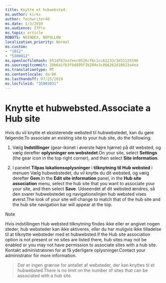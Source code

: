 ```yaml
---
title: Knytte et hubwebsted.
ms.author: kirks
author: Techwriter40
ms.date: 1/3/2019
ms.audience: ITPro
ms.topic: article
ROBOTS: NOINDEX, NOFOLLOW
localization_priority: Normal
ms.custom:
- "1012"
- "5300012"
ms.openlocfilehash: 651df67ea7eec0526cf6c1cc61232c3d31125596
ms.sourcegitcommit: 20b6a1fb3f0d899f3b204e3c066262d10623a4ea
ms.translationtype: MT
ms.contentlocale: da-DK
ms.lasthandoff: 07/25/2019
ms.locfileid: "35903031"
---
```

# <a name="associate-a-hub-site"></a><span data-ttu-id="f158a-102">Knytte et hubwebsted.</span><span class="sxs-lookup"><span data-stu-id="f158a-102">Associate a Hub site</span></span>

<span data-ttu-id="f158a-103">Hvis du vil knytte et eksisterende websted til hubwebstedet, kan du gøre følgende:</span><span class="sxs-lookup"><span data-stu-id="f158a-103">To associate an existing site to your hub site, do the following:</span></span>
  
1. <span data-ttu-id="f158a-104">Vælg **Indstillinger** (gear-ikonet i øverste højre hjørne) på dit websted, og vælg derefter **oplysninger om webstedet**.</span><span class="sxs-lookup"><span data-stu-id="f158a-104">On your site, select **Settings** (the gear icon in the top right corner), and then select **Site information**.</span></span>

2. <span data-ttu-id="f158a-105">I panelet **Tilpas lokationsoplysninger** i **tilknytning til Hub websted** i menuen Vælg hubwebstedet, du vil knytte du dit websted, og vælg derefter **Gem**.</span><span class="sxs-lookup"><span data-stu-id="f158a-105">In the **Edit site information** panel, in the **Hub site association** menu, select the hub site that you want to associate your your site, and then select **Save**.</span></span> <span data-ttu-id="f158a-106">Udseendet af dit websted ændres, så den svarer hubwebstedet og navigationslinjen hub websted vises øverst.</span><span class="sxs-lookup"><span data-stu-id="f158a-106">The look of your site will change to match that of the hub site and the hub site navigation bar will appear at the top.</span></span>

 > [!Note]
><span data-ttu-id="f158a-107">Hvis indstillingen Hub websted tilknytning findes ikke eller er angivet nogen steder, hub websteder kan ikke aktiveres, eller du har muligvis ikke tilladelse til at tilknytte websteder med et hubwebsted.</span><span class="sxs-lookup"><span data-stu-id="f158a-107">If the Hub site association option is not present or no sites are listed there, hub sites may not be enabled or you may not have permission to associate sites with a hub site.</span></span> <span data-ttu-id="f158a-108">Kontakt administratoren for at få yderligere oplysninger.</span><span class="sxs-lookup"><span data-stu-id="f158a-108">Contact your administrator for more information.</span></span>

><span data-ttu-id="f158a-109">Der er ingen grænse for antallet af websteder, der kan knyttes til et hubwebsted.</span><span class="sxs-lookup"><span data-stu-id="f158a-109">There is no limit on the number of sites that can be associated with a hub site.</span></span>
  